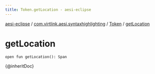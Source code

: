 ```yaml
---
title: Token.getLocation - aesi-eclipse
---
```


[aesi-eclipse](../../index.html) / [com.virtlink.aesi.syntaxhighlighting](../index.html) / [Token](index.html) / [getLocation](.)

# getLocation

`open fun getLocation(): Span`

{@inheritDoc}

